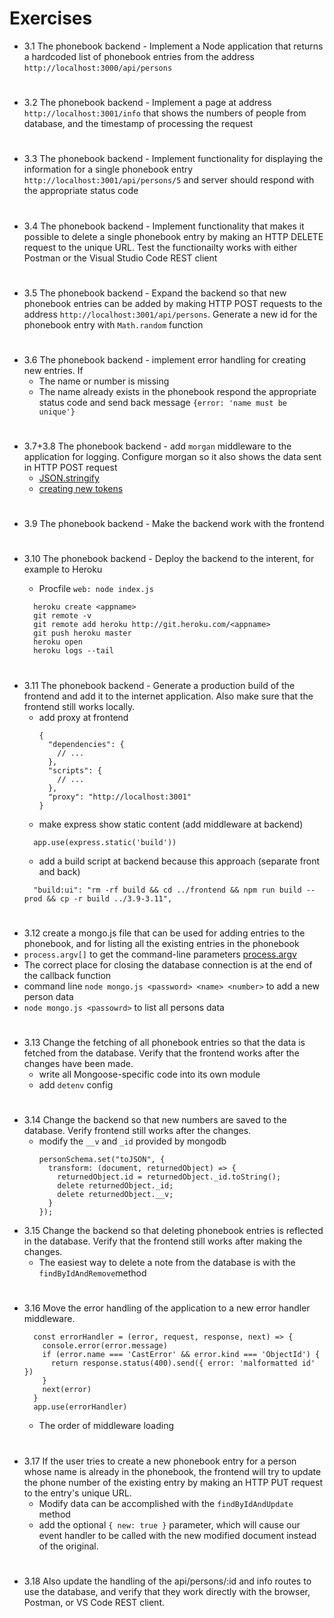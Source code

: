 # Exercises

- 3.1 The phonebook backend - Implement a Node application that returns a hardcoded list of phonebook entries from the address `http://localhost:3000/api/persons`

#

- 3.2 The phonebook backend - Implement a page at address `http://localhost:3001/info` that shows the numbers of people from database, and the timestamp of processing the request

#

- 3.3 The phonebook backend - Implement functionality for displaying the information for a single phonebook entry `http://localhost:3001/api/persons/5` and server should respond with the appropriate status code

#

- 3.4 The phonebook backend - Implement functionality that makes it possible to delete a single phonebook entry by making an HTTP DELETE request to the unique URL. Test the functionailty works with either Postman or the Visual Studio Code REST client

#

- 3.5 The phonebook backend - Expand the backend so that new phonebook entries can be added by making HTTP POST requests to the address `http://localhost:3001/api/persons`. Generate a new id for the phonebook entry with `Math.random` function

#

- 3.6 The phonebook backend - implement error handling for creating new entries. If
  - The name or number is missing
  - The name already exists in the phonebook
    respond the appropriate status code and send back message `{error: 'name must be unique'}`

#

- 3.7+3.8 The phonebook backend - add `morgan` middleware to the application for logging. Configure morgan so it also shows the data sent in HTTP POST request
  - [JSON.stringify](https://developer.mozilla.org/en-US/docs/Web/JavaScript/Reference/Global_Objects/JSON/stringify)
  - [creating new tokens](https://github.com/expressjs/morgan#creating-new-tokens)

#

- 3.9 The phonebook backend - Make the backend work with the frontend

#

- 3.10 The phonebook backend - Deploy the backend to the interent, for example to Heroku

  - Procfile `web: node index.js`

  ```
    heroku create <appname>
    git remote -v
    git remote add heroku http://git.heroku.com/<appname>
    git push heroku master
    heroku open
    heroku logs --tail
  ```

#

- 3.11 The phonebook backend - Generate a production build of the frontend and add it to the internet application. Also make sure that the frontend still works locally.
  - add proxy at frontend
    ```
    {
      "dependencies": {
        // ...
      },
      "scripts": {
        // ...
      },
      "proxy": "http://localhost:3001"
    }
    ```
  - make express show static content (add middleware at backend)
  ```
    app.use(express.static('build'))
  ```
  - add a build script at backend because this approach (separate front and back)
  ```
    "build:ui": "rm -rf build && cd ../frontend && npm run build --prod && cp -r build ../3.9-3.11",
  ```

#

- 3.12 create a mongo.js file that can be used for adding entries to the phonebook, and for listing all the existing entries in the phonebook
- `process.argv[]` to get the command-line parameters [process.argv](https://nodejs.org/docs/latest-v8.x/api/process.html#process_process_argv)
- The correct place for closing the database connection is at the end of the callback function
- command line `node mongo.js <password> <name> <number>` to add a new person data
- `node mongo.js <passowrd>` to list all persons data

#

- 3.13 Change the fetching of all phonebook entries so that the data is fetched from the database. Verify that the frontend works after the changes have been made.
  - write all Mongoose-specific code into its own module
  - add `detenv` config

#

- 3.14 Change the backend so that new numbers are saved to the database. Verify frontend still works after the changes.
  - modify the `__v` and `_id` provided by mongodb
    ```
    personSchema.set("toJSON", {
      transform: (document, returnedObject) => {
        returnedObject.id = returnedObject._id.toString();
        delete returnedObject._id;
        delete returnedObject.__v;
      }
    });
    ```
- 3.15 Change the backend so that deleting phonebook entries is reflected in the database. Verify that the frontend still works after making the changes.
  - The easiest way to delete a note from the database is with the `findByIdAndRemove`method

#

- 3.16 Move the error handling of the application to a new error handler middleware.

  ```
    const errorHandler = (error, request, response, next) => {
      console.error(error.message)
      if (error.name === 'CastError' && error.kind === 'ObjectId') {
        return response.status(400).send({ error: 'malformatted id' })
      }
      next(error)
    }
    app.use(errorHandler)
  ```

  - The order of middleware loading

#

- 3.17 If the user tries to create a new phonebook entry for a person whose name is already in the phonebook, the frontend will try to update the phone number of the existing entry by making an HTTP PUT request to the entry's unique URL.
  - Modify data can be accomplished with the `findByIdAndUpdate` method
  - add the optional `{ new: true }` parameter, which will cause our event handler to be called with the new modified document instead of the original.

#

- 3.18 Also update the handling of the api/persons/:id and info routes to use the database, and verify that they work directly with the browser, Postman, or VS Code REST client.
